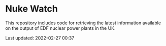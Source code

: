 # Nuke Watch

This repository includes code for retrieving the latest information available on the output of EDF nuclear power plants in the UK.

Last updated: 2022-02-27 00:37